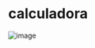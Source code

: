# calculadora
![image](https://user-images.githubusercontent.com/110105324/205403397-28a4a1ac-f07d-4268-8e36-28e17d24a415.png)

